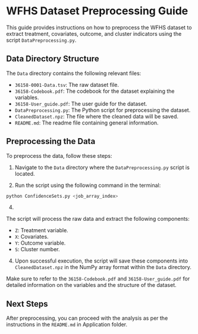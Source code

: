 # WFHS Dataset Preprocessing Guide

This guide provides instructions on how to preprocess the WFHS dataset to extract treatment, covariates, outcome, and cluster indicators using the script `DataPreprocessing.py`.

## Data Directory Structure

The `Data` directory contains the following relevant files:

- `36158-0001-Data.tsv`: The raw dataset file.
- `36158-Codebook.pdf`: The codebook for the dataset explaining the variables.
- `36158-User_guide.pdf`: The user guide for the dataset.
- `DataPreprocessing.py`: The Python script for preprocessing the dataset.
- `CleanedDataset.npz`: The file where the cleaned data will be saved.
- `README.md`: The readme file containing general information.

## Preprocessing the Data

To preprocess the data, follow these steps:

1. Navigate to the `Data` directory where the `DataPreprocessing.py` script is located.

2. Run the script using the following command in the terminal:
```bash
python ConfidenceSets.py <job_array_index>
```
4. 
The script will process the raw data and extract the following components:

- `Z`: Treatment variable.
- `X`: Covariates.
- `Y`: Outcome variable.
- `S`: Cluster number.

4. Upon successful execution, the script will save these components into `CleanedDataset.npz` in the NumPy array format within the `Data` directory.

Make sure to refer to the `36158-Codebook.pdf` and `36158-User_guide.pdf` for detailed information on the variables and the structure of the dataset.

## Next Steps

After preprocessing, you can proceed with the analysis as per the instructions in the `README.md` in Application folder.


